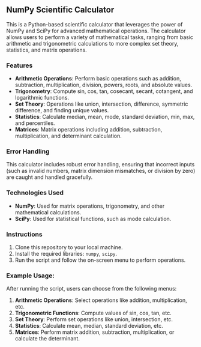 ## NumPy Scientific Calculator

This is a Python-based scientific calculator that leverages the power of NumPy and SciPy for advanced mathematical operations. The calculator allows users to perform a variety of mathematical tasks, ranging from basic arithmetic and trigonometric calculations to more complex set theory, statistics, and matrix operations.

### Features
- **Arithmetic Operations**: Perform basic operations such as addition, subtraction, multiplication, division, powers, roots, and absolute values.
- **Trigonometry**: Compute sin, cos, tan, cosecant, secant, cotangent, and logarithmic functions.
- **Set Theory**: Operations like union, intersection, difference, symmetric difference, and finding unique values.
- **Statistics**: Calculate median, mean, mode, standard deviation, min, max, and percentiles.
- **Matrices**: Matrix operations including addition, subtraction, multiplication, and determinant calculation.
  
### Error Handling
This calculator includes robust error handling, ensuring that incorrect inputs (such as invalid numbers, matrix dimension mismatches, or division by zero) are caught and handled gracefully.

### Technologies Used
- **NumPy**: Used for matrix operations, trigonometry, and other mathematical calculations.
- **SciPy**: Used for statistical functions, such as mode calculation.
  
### Instructions
1. Clone this repository to your local machine.
2. Install the required libraries: `numpy`, `scipy`.
3. Run the script and follow the on-screen menu to perform operations.

### Example Usage:
After running the script, users can choose from the following menus:
1. **Arithmetic Operations**: Select operations like addition, multiplication, etc.
2. **Trigonometric Functions**: Compute values of sin, cos, tan, etc.
3. **Set Theory**: Perform set operations like union, intersection, etc.
4. **Statistics**: Calculate mean, median, standard deviation, etc.
5. **Matrices**: Perform matrix addition, subtraction, multiplication, or calculate the determinant.
